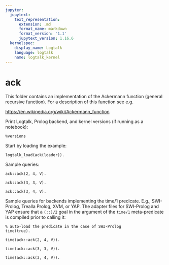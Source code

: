 ```yaml
---
jupyter:
  jupytext:
    text_representation:
      extension: .md
      format_name: markdown
      format_version: '1.1'
      jupytext_version: 1.16.6
  kernelspec:
    display_name: Logtalk
    language: logtalk
    name: logtalk_kernel
---
```


<!--
________________________________________________________________________

This file is part of Logtalk <https://logtalk.org/>  
SPDX-FileCopyrightText: 1998-2025 Paulo Moura <pmoura@logtalk.org>  
SPDX-License-Identifier: Apache-2.0

Licensed under the Apache License, Version 2.0 (the "License");
you may not use this file except in compliance with the License.
You may obtain a copy of the License at

    http://www.apache.org/licenses/LICENSE-2.0

Unless required by applicable law or agreed to in writing, software
distributed under the License is distributed on an "AS IS" BASIS,
WITHOUT WARRANTIES OR CONDITIONS OF ANY KIND, either express or implied.
See the License for the specific language governing permissions and
limitations under the License.
________________________________________________________________________
-->

# ack

This folder contains an implementation of the Ackermann function (general
recursive function). For a description of this function see e.g.

https://en.wikipedia.org/wiki/Ackermann_function

Print Logtalk, Prolog backend, and kernel versions (if running as a notebook):

```logtalk
%versions
```

Start by loading the example:

```logtalk
logtalk_load(ack(loader)).
```

Sample queries:

```logtalk
ack::ack(2, 4, V).
```

<!--
V = 11.
-->

```logtalk
ack::ack(3, 3, V).
```

<!--
V = 61.
-->

```logtalk
ack::ack(3, 4, V).
```

<!--
V = 125.
-->

Sample queries for backends implementing the time/1 predicate. E.g.,
SWI-Prolog, Trealla Prolog, XVM, or YAP. The adapter files for SWI-Prolog
and YAP ensure that a `(::)/2` goal in the argument of the `time/1`
meta-predicate is compiled prior to calling it:

```logtalk
% auto-load the predicate in the case of SWI-Prolog
time(true).
```

<!--
true.
-->

```logtalk
time(ack::ack(2, 4, V)).
```

<!--
% 98 inferences, 0.00 CPU in 0.00 seconds (0% CPU, Infinite Lips)
V = 11.
-->

```logtalk
time(ack::ack(3, 3, V)).
```

<!--
% 2,451 inferences, 0.00 CPU in 0.00 seconds (0% CPU, Infinite Lips)
V = 61.
-->

```logtalk
time(ack::ack(3, 4, V)).
```

<!--
% 10,326 inferences, 0.00 CPU in 0.00 seconds (0% CPU, Infinite Lips)
V = 125.
-->
